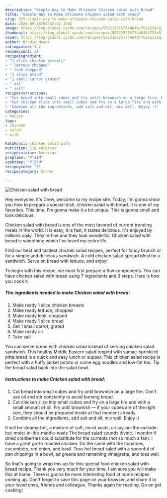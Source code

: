 ```yaml
---
description: "Simple Way to Make Ultimate Chicken salad with bread"
title: "Simple Way to Make Ultimate Chicken salad with bread"
slug: 925-simple-way-to-make-ultimate-chicken-salad-with-bread
date: 2020-09-28T03:42:41.170Z
image: https://img-global.cpcdn.com/recipes/5522157157744640/751x532cq70/chicken-salad-with-bread-recipe-main-photo.jpg
thumbnail: https://img-global.cpcdn.com/recipes/5522157157744640/751x532cq70/chicken-salad-with-bread-recipe-main-photo.jpg
cover: https://img-global.cpcdn.com/recipes/5522157157744640/751x532cq70/chicken-salad-with-bread-recipe-main-photo.jpg
author: Birdie Meyer
ratingvalue: 3.2
reviewcount: 11
recipeingredient:
- "1 slice chicken breasts"
- " lettuce chopped"
- " leek chopped"
- "1 slice bread"
- "1 small carrot grated"
- " oil"
- " salt"
recipeinstructions:
- "Cut bread into small cubes and fry until brownish on a large fire. Don&#39;t use oil and stir constantly to avoid burning bread."
- "Cut chicken slice into small cubes and fry on a large fire and with a small amount of oil. Fry until brownish — if your cubes are of the right size, they should be prepared inside at that moment already."
- "Combine all the ingredients, add salt and oil, mix well. Enjoy :)"
categories:
- Recipe
tags:
- chicken
- salad
- with

katakunci: chicken salad with 
nutrition: 116 calories
recipecuisine: American
preptime: "PT31M"
cooktime: "PT35M"
recipeyield: "3"
recipecategory: Dinner

---
```



![Chicken salad with bread](https://img-global.cpcdn.com/recipes/5522157157744640/751x532cq70/chicken-salad-with-bread-recipe-main-photo.jpg)

Hey everyone, it's Drew, welcome to my recipe site. Today, I'm gonna show you how to prepare a special dish, chicken salad with bread. It is one of my favorites. This time, I'm gonna make it a bit unique. This is gonna smell and look delicious.

Chicken salad with bread is one of the most favored of current trending meals in the world. It is easy, it is fast, it tastes delicious. It's enjoyed by millions daily. They're fine and they look wonderful. Chicken salad with bread is something which I've loved my entire life.

Find our best and tastiest chicken salad recipes, perfect for fancy brunch or for a simple and delicious sandwich. A cold chicken salad spread ideal for a sandwich. Serve on bread with lettuce, and enjoy!


To begin with this recipe, we must first prepare a few components. You can have chicken salad with bread using 7 ingredients and 3 steps. Here is how you cook it.

<!--inarticleads1-->

##### The ingredients needed to make Chicken salad with bread:

1. Make ready 1 slice chicken breasts
1. Make ready  lettuce, chopped
1. Make ready  leek, chopped
1. Make ready 1 slice bread
1. Get 1 small carrot, grated
1. Make ready  oil
1. Take  salt


You can serve bread with chicken salad instead of serving chicken salad sandwich. This healthy Middle Eastern salad topped with sumac-sprinkled pitta bread is a quick and easy lunch or supper. This chicken salad recipe is perfect with a fluffy jacket potato or some egg noodles and low-fat too. Tip the bread salad back into the salad bowl. 

<!--inarticleads2-->

##### Instructions to make Chicken salad with bread:

1. Cut bread into small cubes and fry until brownish on a large fire. Don&#39;t use oil and stir constantly to avoid burning bread.
1. Cut chicken slice into small cubes and fry on a large fire and with a small amount of oil. Fry until brownish — if your cubes are of the right size, they should be prepared inside at that moment already.
1. Combine all the ingredients, add salt and oil, mix well. Enjoy :)


It will be steamy-hot, a mixture of soft, moist wads, crispy-on-the-outside-but-moist-in-the-middle-wads The bread salad sounds divine. I wonder if dried cranberries could substitute for the currants (not so much a fan). I have a great go-to roasted chicken. Do the same with the tomatoes, cucumbers, red onion, and basil. Toss hot bread salad with a spoonful of pan drippings in a bowl, ad greens and remaining vinaigrette, and toss well. 

So that's going to wrap this up for this special food chicken salad with bread recipe. Thank you very much for your time. I am sure you will make this at home. There is gonna be more interesting food at home recipes coming up. Don't forget to save this page on your browser, and share it to your loved ones, friends and colleague. Thanks again for reading. Go on get cooking!
